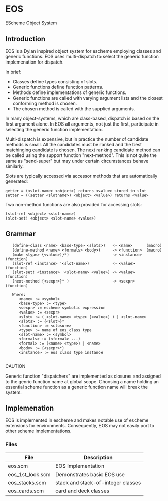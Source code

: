 EOS
===

EScheme Object System

## Introduction

EOS is a Dylan inspired object system for escheme employing classes and generic 
functions. EOS uses multi-dispatch to select the generic function implemenation
for dispatch. 

In brief:

+ Classes define types consisting of slots.
+ Generic functions define function patterns.
+ Methods define implementations of generic functions.
+ Generic functions are called with varying argument lists
    and the closest conforming method is chosen.
+ The chosen method is called with the supplied arguments.

In many object-systems, which are class-based, dispatch is based on the 
first argument alone. In EOS all arguments, not just the first, participate 
in selecting the generic function implementation. 

Multi-dispatch is expensive, but in practice the number of candidate methods
is small. All the candidates must be ranked and the best matchinging candidate
is chosen.  The next ranking candidate method can be called using the 
support function "next-method". This is not quite the same as "send-super" 
but may under certain circumstances behave similarly.

Slots are typically accessed via accessor methods that are automatically
generated:
```
getter = (<slot-name> <object>) returns <value> stored in slot
setter = ((setter <slotname>) <object> <value>) returns <value>
```

Two non-method functions are also provided for accessing slots:
```
(slot-ref <object> <slot-name>)
(slot-set! <object> <slot-name> <value>)
```

## Grammar

```
   (define-class <name> <base-type> <slots>)   -> <name>      (macro)  
   (define-method <name> <formals> <body>)     -> <function>  (macro)
   (make <type> {<value>)}*)                   -> <instance>  (function)   
   (slot-ref <instance> '<slot-name>)          -> <value>     (function)
   (slot-set! <instance> '<slot-name> <value>) -> <value>     (function)
   (next-method {<sexpr>}* )                   -> <sexpr>     (function)

   Where:
      <name> := <symbol>
      <base-type> := <type> 
      <sexpr> := escheme symbolic expression
      <value> := <sexpr>
      <slot> := ( <slot-name> <type> [<value>] ) | <slot-name>
      <slots> := {<slot>}*
      <function> := <closure>
      <type> := name of eos class type
      <slot-name> := <symbol>
      <formals> := (<formal> ...)
      <formal> := (<name> <type>) | <name>
      <body> := {<sexpr>*}
      <instance> := eos class type instance
    
```

CAUTION

Generic function "dispatchers" are implemented as closures and assigned to the
genric function name at global scope. Choosing a name holding an essential 
scheme function as a generic function name will break the system.

## Implemenation

EOS is implemented in escheme and makes notable use of escheme extensions 
for environments. Consequently, EOS may not easily port to other scheme
implementations.

### Files

| File | Description |
| ---- | ----------- |
| eos.scm              | EOS Implementation | 
| eos_1st_look.scm     | Demonstrates basic EOS use | 
| eos_stacks.scm       | stack and stack-of-integer classes | 
| eos_cards.scm        | card and deck classes | 
 
